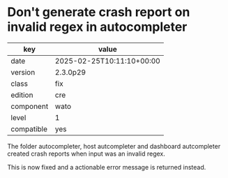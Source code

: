 [//]: # (werk v2)
# Don't generate crash report on invalid regex in autocompleter

key        | value
---------- | ---
date       | 2025-02-25T10:11:10+00:00
version    | 2.3.0p29
class      | fix
edition    | cre
component  | wato
level      | 1
compatible | yes

The folder autocompleter, host autcompleter and dashboard autcompleter created
crash reports when input was an invalid regex.

This is now fixed and a actionable error message is returned instead.
